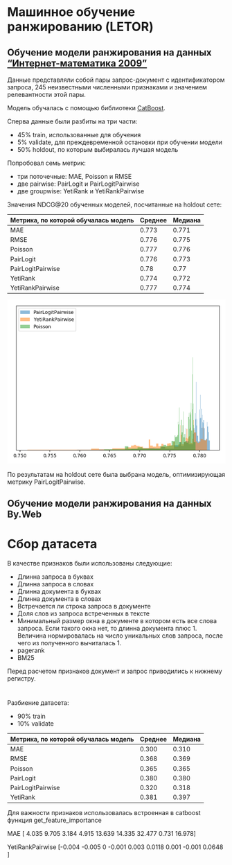 # Машинное обучение ранжированию (LETOR)

## Обучение модели ранжирования на данных [“Интернет-математика 2009”](https://academy.yandex.ru/events/data_analysis/grant2009/)

Данные представляли собой пары запрос-документ с идентификатором запроса, 245 неизвестными численными признаками и значением релевантности этой пары.

Модель обучалась с помощью библиотеки [CatBoost](https://catboost.ai).

Сперва данные были разбиты на три части:
* 45% train, использованные для обучения
* 5% validate, для преждевременной остановки при обучении модели
* 50% holdout, по которым выбиралась лучшая модель

Попробовал семь метрик:
* три поточечные: MAE, Poisson и RMSE
* две pairwise: PairLogit и PairLogitPairwise
* две groupwise: YetiRank и YetiRankPairwise

Значения NDCG@20 обученных моделей, посчитанные на holdout сете:

| Метрика, по которой обучалась модель | Среднее | Медиана |
|--------------------------------------|---------|---------|
| MAE                                  | 0.773   | 0.771   |
| RMSE                                 | 0.776   | 0.775   |
| Poisson                              | 0.777   | 0.776   |
| PairLogit                            | 0.776   | 0.773   |
| PairLogitPairwise                    | 0.78    | 0.77    |
| YetiRank                             | 0.774   | 0.772   |
| YetiRankPairwise                     | 0.777   | 0.774   |

![NDCG@20](practice_1/imat2009_ndcg@20.png)

По результатам на holdout сете была выбрана модель, оптимизирующая метрику PairLogitPairwise.

## Обучение модели ранжирования на данных By.Web

# Сбор датасета

В качестве признаков были использованы следующие:
* Длинна запроса в буквах
* Длинна запроса в словах
* Длинна документа в буквах
* Длинна документа в словах
* Встречается ли строка запроса в документе
* Доля слов из запроса встреченных в тексте
* Минимальный размер окна в документе в котором есть все слова запроса. Если такого окна нет, то длинна документа плюс 1.
Величина нормировалась на число уникальных слов запроса, после чего из полученного вычиталась 1. 
* pagerank
* BM25

Перед расчетом признаков документ и запрос приводились к нижнему регистру.

#

 Разбиение датасета:
* 90% train
* 10% validate

| Метрика, по которой обучалась модель | Среднее | Медиана |
|--------------------------------------|---------|---------|
| MAE	 | 0.300 | 0.310 | 
| RMSE	 | 0.368 | 0.369 | 
| Poisson	 | 0.365 | 0.365 | 
| PairLogit	 | 0.380 | 0.380 | 
| PairLogitPairwise	 | 0.320 | 0.318 | 
| YetiRank	 | 0.381 | 0.397 | 

 Для важности признаков использовалась встроенная в catboost функция get_feature_importance

MAE [ 4.035  9.705  3.184  4.915 13.639 14.335 32.477 0.731 16.978]

YetiRankPairwise [-0.004 -0.005 0 -0.001 0.003 0.0118 0.001 -0.001  0.0648 ]
